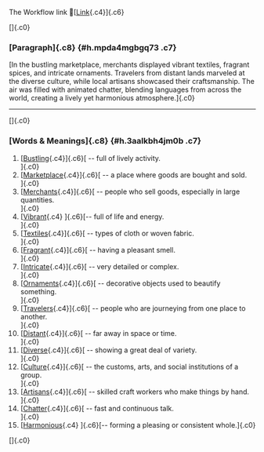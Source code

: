 The Workflow link
👏[[Link](https://www.google.com/url?q=http://www.google.com&sa=D&source=editors&ust=1759610342174901&usg=AOvVaw1ddPLpdxqPqoeNHj6EwUbE){.c4}]{.c6}

[]{.c0}

### [Paragraph]{.c8} {#h.mpda4mgbgq73 .c7}

[In the bustling marketplace, merchants displayed vibrant textiles,
fragrant spices, and intricate ornaments. Travelers from distant lands
marveled at the diverse culture, while local artisans showcased their
craftsmanship. The air was filled with animated chatter, blending
languages from across the world, creating a lively yet harmonious
atmosphere.]{.c0}

------------------------------------------------------------------------

[]{.c0}

### [Words & Meanings]{.c8} {#h.3aalkbh4jm0b .c7}

1.  [[Bustling](https://www.google.com/url?q=http://www.google.com&sa=D&source=editors&ust=1759610342176090&usg=AOvVaw1_-b8bJriguIJgYOCPZFqB){.c4}]{.c6}[ --
    full of lively activity.\
    ]{.c0}
2.  [[Marketplace](https://www.google.com/url?q=http://www.google.com&sa=D&source=editors&ust=1759610342176316&usg=AOvVaw18BJR1UjM8DMTrBF_TS77H){.c4}]{.c6}[ --
    a place where goods are bought and sold.\
    ]{.c0}
3.  [[Merchants](https://www.google.com/url?q=http://www.google.com&sa=D&source=editors&ust=1759610342176526&usg=AOvVaw2JKI_7Mojr4qLJF44y4RC0){.c4}]{.c6}[ --
    people who sell goods, especially in large quantities.\
    ]{.c0}
4.  [[Vibrant](https://www.google.com/url?q=http://www.google.com&sa=D&source=editors&ust=1759610342176801&usg=AOvVaw18A9EytrXE4K7BcGEw6IGd){.c4}
    ]{.c6}[-- full of life and energy.\
    ]{.c0}
5.  [[Textiles](https://www.google.com/url?q=http://www.google.com&sa=D&source=editors&ust=1759610342177037&usg=AOvVaw3s6OKITa1oRL0usrN85kRN){.c4}]{.c6}[ --
    types of cloth or woven fabric.\
    ]{.c0}
6.  [[Fragrant](https://www.google.com/url?q=http://www.google.com&sa=D&source=editors&ust=1759610342177230&usg=AOvVaw2aBQ93OJBb86my6S4A39xS){.c4}]{.c6}[ --
    having a pleasant smell.\
    ]{.c0}
7.  [[Intricate](https://www.google.com/url?q=http://www.google.com&sa=D&source=editors&ust=1759610342177403&usg=AOvVaw15IPbL_4FOGDjs5Cd9DA9m){.c4}]{.c6}[ --
    very detailed or complex.\
    ]{.c0}
8.  [[Ornaments](https://www.google.com/url?q=http://www.google.com&sa=D&source=editors&ust=1759610342177566&usg=AOvVaw0mjrMT0VCisq7rWUBKfG55){.c4}]{.c6}[ --
    decorative objects used to beautify something.\
    ]{.c0}
9.  [[Travelers](https://www.google.com/url?q=http://www.google.com&sa=D&source=editors&ust=1759610342177764&usg=AOvVaw1zOmEKxpq0s_oJgDXfU3Zd){.c4}]{.c6}[ --
    people who are journeying from one place to another.\
    ]{.c0}
10. [[Distant](https://www.google.com/url?q=http://www.google.com&sa=D&source=editors&ust=1759610342177984&usg=AOvVaw38KPKu3a6U4sfNzmVZn4t6){.c4}]{.c6}[ --
    far away in space or time.\
    ]{.c0}
11. [[Diverse](https://www.google.com/url?q=http://www.google.com&sa=D&source=editors&ust=1759610342178224&usg=AOvVaw1h15ItaXH_HVTvhACRU9h3){.c4}]{.c6}[ --
    showing a great deal of variety.\
    ]{.c0}
12. [[Culture](https://www.google.com/url?q=http://www.google.com&sa=D&source=editors&ust=1759610342178449&usg=AOvVaw1LhGiUXidaJqGLiTdozpgy){.c4}]{.c6}[ --
    the customs, arts, and social institutions of a group.\
    ]{.c0}
13. [[Artisans](https://www.google.com/url?q=http://www.google.com&sa=D&source=editors&ust=1759610342178691&usg=AOvVaw3aMdSm_YLDHUmxeStJ0irH){.c4}]{.c6}[ --
    skilled craft workers who make things by hand.\
    ]{.c0}
14. [[Chatter](https://www.google.com/url?q=http://www.google.com&sa=D&source=editors&ust=1759610342178911&usg=AOvVaw2bK_3wfrrB2ERJjSQAEgJR){.c4}]{.c6}[ --
    fast and continuous talk.\
    ]{.c0}
15. [[Harmonious](https://www.google.com/url?q=http://www.google.com&sa=D&source=editors&ust=1759610342179145&usg=AOvVaw19GkAS5kXFaOqzw1JDz-WF){.c4}
    ]{.c6}[-- forming a pleasing or consistent whole.]{.c0}

[]{.c0}

